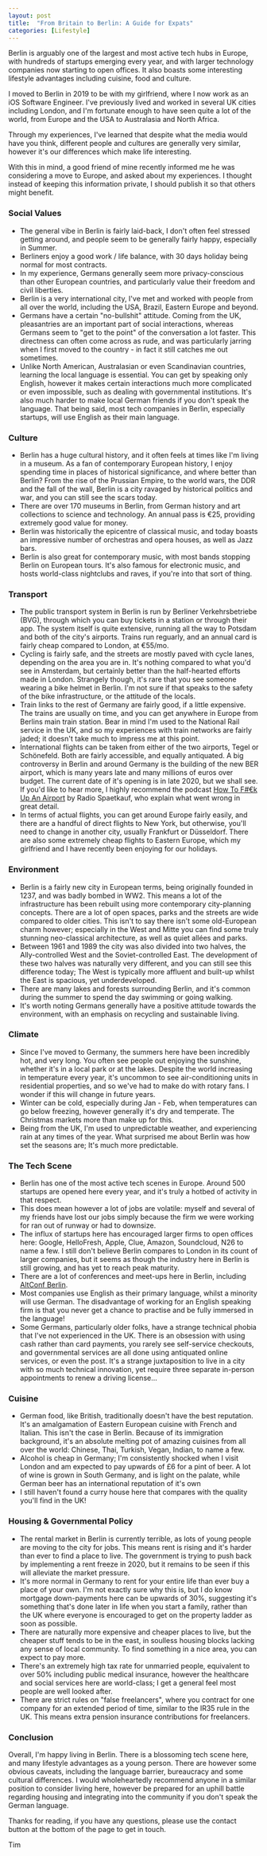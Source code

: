 ```yaml
---
layout: post
title:  "From Britain to Berlin: A Guide for Expats"
categories: [Lifestyle]
---
```


Berlin is arguably one of the largest and most active tech hubs in Europe, with hundreds of startups emerging every year, and with larger technology companies now starting to open offices. It also boasts some interesting lifestyle advantages including cuisine, food and culture.

I moved to Berlin in 2019 to be with my girlfriend, where I now work as an iOS Software Engineer. I've previously lived and worked in several UK cities including London, and I'm fortunate enough to have seen quite a lot of the world, from Europe and the USA to Australasia and North 
Africa.

Through my experiences, I've learned that despite what the media would have you think, different people and cultures are generally very similar, however it's our differences which make life interesting.

With this in mind, a good friend of mine recently informed me he was considering a move to Europe, and asked about my experiences. I thought instead of keeping this information private, I should publish it so that others might benefit.

### Social Values
- The general vibe in Berlin is fairly laid-back, I don't often feel stressed getting around, and people seem to be generally fairly happy, especially in Summer.
- Berliners enjoy a good work / life balance, with 30 days holiday being normal for most contracts.
- In my experience, Germans generally seem more privacy-conscious than other European countries, and particularly value their freedom and civil liberties.
- Berlin is a very international city, I've met and worked with people from all over the world, including the USA, Brazil, Eastern Europe and beyond.
- Germans have a certain "no-bullshit" attitude. Coming from the UK, pleasantries are an important part of social interactions, whereas Germans seem to "get to the point" of the conversation a lot faster. This directness can often come across as rude, and was particularly jarring when I first moved to the country - in fact it still catches me out sometimes.
- Unlike North American, Australasian or even Scandinavian countries, learning the local language is essential. You can get by speaking only English, however it makes certain interactions much more complicated or even impossible, such as dealing with governmental institutions. It's also much harder to make local German friends if you don't speak the language. That being said, most tech companies in Berlin, especially startups, will use English as their main language.

### Culture
- Berlin has a huge cultural history, and it often feels at times like I'm living in a museum. As a fan of contemporary European history, I enjoy spending time in places of historical significance, and where better than Berlin? From the rise of the Prussian Empire, to the world wars, the DDR and the fall of the wall, Berlin is a city ravaged by historical politics and war, and you can still see the scars today.
- There are over 170 museums in Berlin, from German history and art collections to science and technology. An annual pass is €25, providing extremely good value for money.
- Berlin was historically the epicentre of classical music, and today boasts an impressive number of orchestras and opera houses, as well as Jazz bars.
- Berlin is also great for contemporary music, with most bands stopping Berlin on European tours. It's also famous for electronic music, and hosts world-class nightclubs and raves, if you're into that sort of thing.

### Transport
- The public transport system in Berlin is run by Berliner Verkehrsbetriebe (BVG), through which you can buy tickets in a station or through their app. The system itself is quite extensive, running all the way to Potsdam and both of the city's airports. Trains run reguarly, and an annual card is fairly cheap compared to London, at €55/mo.
- Cycling is fairly safe, and the streets are mostly paved with cycle lanes, depending on the area you are in. It's nothing compared to what you'd see in Amsterdam, but certainly better than the half-hearted efforts made in London. Strangely though, it's rare that you see someone wearing a bike helmet in Berlin. I'm not sure if that speaks to the safety of the bike infrastructure, or the attitude of the locals.
- Train links to the rest of Germany are fairly good, if a little expensive. The trains are usually on time, and you can get anywhere in Europe from Berlins main train station. Bear in mind I'm used to the National Rail service in the UK, and so my experiences with train networks are fairly jaded; it doesn't take much to impress me at this point.
- International flights can be taken from either of the two airports, Tegel or Schönefeld. Both are fairly accessible, and equally antiquated. A big controversy in Berlin and around Germany is the building of the new BER airport, which is many years late and many millions of euros over budget. The current date of it's opening is in late 2020, but we shall see. If you'd like to hear more, I highly recommend the podcast [How To F#€k Up An Airport](http://www.radiospaetkauf.com/ber/) by Radio Spaetkauf, who explain what went wrong in great detail.
- In terms of actual flights, you can get around Europe fairly easily, and there are a handful of direct flights to New York, but otherwise, you'll need to change in another city, usually Frankfurt or Düsseldorf. There are also some extremely cheap flights to Eastern Europe, which my girlfriend and I have recently been enjoying for our holidays.


### Environment
- Berlin is a fairly new city in European terms, being originally founded in 1237, and was badly bombed in WW2. This means a lot of the infrastructure has been rebuilt using more contemporary city-planning concepts. There are a lot of open spaces, parks and the streets are wide compared to older cities. This isn't to say there isn't some old-European charm however; especially in the West and Mitte you can find some truly stunning neo-classical architecture, as well as quiet allées and parks.
- Between 1961 and 1989 the city was also divided into two halves, the Ally-controlled West and the Soviet-controlled East. The development of these two halves was naturally very different, and you can still see this difference today; The West is typically more affluent and built-up whilst the East is spacious, yet underdeveloped.
- There are many lakes and forests surrounding Berlin, and it's common during the summer to spend the day swimming or going walking.
- It's worth noting Germans generally have a positive attitude towards the environment, with an emphasis on recycling and sustainable living.

### Climate
- Since I've moved to Germany, the summers here have been incredibly hot, and very long. You often see people out enjoying the sunshine, whether it's in a local park or at the lakes. Despite the world increasing in temperature every year, it's uncommon to see air-conditioning units in residential properties, and so we've had to make do with rotary fans. I wonder if this will change in future years.
- Winter can be cold, especially during Jan - Feb, when temperatures can go below freezing, however generally it's dry and temperate. The Christmas markets more than make up for this.
- Being from the UK, I'm used to unpredictable weather, and experiencing rain at any times of the year. What surprised me about Berlin was how set the seasons are; It's much more predictable.

### The Tech Scene
- Berlin has one of the most active tech scenes in Europe. Around 500 startups are opened here every year, and it's truly a hotbed of activity in that respect.
- This does mean however a lot of jobs are volatile: myself and several of my friends have lost our jobs simply because the firm we were working for ran out of runway or had to downsize.
- The influx of startups here has encouraged larger firms to open offices here: Google, HelloFresh, Apple, Clue, Amazon, Soundcloud, N26 to name a few. I still don't believe Berlin compares to London in its count of larger companies, but it seems as though the industry here in Berlin is still growing, and has yet to reach peak maturity.
- There are a lot of conferences and meet-ups here in Berlin, including [AltConf Berlin](http://berlin.altconf.com).
- Most companies use English as their primary language, whilst a minority will use German. The disadvantage of working for an English speaking firm is that you never get a chance to practise and be fully immersed in the language!
- Some Germans, particularly older folks, have a strange technical phobia that I've not experienced in the UK. There is an obsession with using cash rather than card payments, you rarely see self-service checkouts, and governmental services are all done using antiquated online services, or even the post. It's a strange juxtaposition to live in a city with so much technical innovation, yet require three separate in-person appointments to renew a driving license...

### Cuisine
- German food, like British, traditionally doesn't have the best reputation. It's an amalgamation of Eastern European cuisine with French and Italian. This isn't the case in Berlin. Because of its immigration background, it's an absolute melting pot of amazing cuisines from all over the world: Chinese, Thai, Turkish, Vegan, Indian, to name a few.
- Alcohol is cheap in Germany; I'm consistently shocked when I visit London and am expected to pay upwards of £6 for a pint of beer. A lot of wine is grown in South Germany, and is light on the palate, while German beer has an international reputation of it's own
- I still haven't found a curry house here that compares with the quality you'll find in the UK!

### Housing & Governmental Policy

- The rental market in Berlin is currently terrible, as lots of young people are moving to the city for jobs. This means rent is rising and it's harder than ever to find a place to live. The government is trying to push back by implementing a rent freeze in 2020, but it remains to be seen if this will alleviate the market pressure.
- It's more normal in Germany to rent for your entire life than ever buy a place of your own. I'm not exactly sure why this is, but I do know mortgage down-payments here can be upwards of 30%, suggesting it's something that's done later in life when you start a family, rather than the UK where everyone is encouraged to get on the property ladder as soon as possible.
- There are naturally more expensive and cheaper places to live, but the cheaper stuff tends to be in the east, in soulless housing blocks lacking any sense of local community. To find something in a nice area, you can expect to pay more.
- There's an extremely high tax rate for unmarried people, equivalent to over 50% including public medical insurance, however the healthcare and social services here are world-class; I get a general feel most people are well looked after.
- There are strict rules on "false freelancers", where you contract for one company for an extended period of time, similar to the IR35 rule in the UK. This means extra pension insurance contributions for freelancers.

### Conclusion

Overall, I'm happy living in Berlin. There is a blossoming tech scene here, and many lifestyle advantages as a young person. There are however some obvious caveats, including the language barrier, bureaucracy and some cultural differences. I would wholeheartedly recommend anyone in a similar position to consider living here, however be prepared for an uphill battle regarding housing and integrating into the community if you don't speak the German language.

Thanks for reading, if you have any questions, please use the contact button at the bottom of the page to get in touch.

Tim

